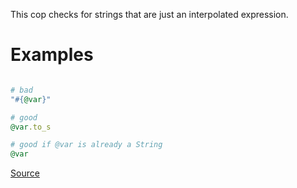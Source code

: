 
This cop checks for strings that are just an interpolated expression.

# Examples

```ruby

# bad
"#{@var}"

# good
@var.to_s

# good if @var is already a String
@var
```

[Source](http://www.rubydoc.info/gems/rubocop/RuboCop/Cop/Style/UnneededInterpolation)